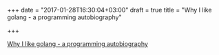 +++
date = "2017-01-28T16:30:04+03:00"
draft = true
title = "Why I like golang - a programming autobiography"

+++

<p><a href="https://medium.com/@griggheo/why-i-like-golang-a-programming-autobiography-6f7f1bff1fb6">Why I like golang - a programming autobiography</a></p>
